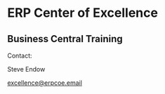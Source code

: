 # ERP Center of Excellence

## Business Central Training


Contact:

  Steve Endow

  excellence@erpcoe.email

